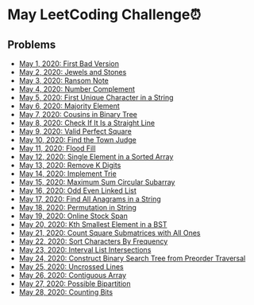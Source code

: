 # May LeetCoding Challenge⏰

## Problems

- [May 1, 2020: First Bad Version](https://leetcode.com/problems/first-bad-version/)
- [May 2, 2020: Jewels and Stones](https://leetcode.com/problems/jewels-and-stones/)
- [May 3, 2020: Ransom Note](https://leetcode.com/problems/ransom-note/)
- [May 4, 2020: Number Complement](https://leetcode.com/problems/number-complement/)
- [May 5, 2020: First Unique Character in a String](https://leetcode.com/problems/first-unique-character-in-a-string/)
- [May 6, 2020: Majority Element](https://leetcode.com/problems/majority-element/)
- [May 7, 2020: Cousins in Binary Tree](https://leetcode.com/problems/cousins-in-binary-tree/)
- [May 8, 2020: Check If It Is a Straight Line](https://leetcode.com/problems/check-if-it-is-a-straight-line/)
- [May 9, 2020: Valid Perfect Square](https://leetcode.com/problems/valid-perfect-square/)
- [May 10, 2020: Find the Town Judge](https://leetcode.com/problems/find-the-town-judge/)
- [May 11, 2020: Flood Fill](https://leetcode.com/problems/flood-fill/)
- [May 12, 2020: Single Element in a Sorted Array](https://leetcode.com/problems/single-element-in-a-sorted-array/)
- [May 13, 2020: Remove K Digits](https://leetcode.com/problems/remove-k-digits/)
- [May 14, 2020: Implement Trie](https://leetcode.com/problems/implement-trie-prefix-tree/)
- [May 15, 2020: Maximum Sum Circular Subarray](https://leetcode.com/problems/maximum-sum-circular-subarray/)
- [May 16, 2020: Odd Even Linked List](https://leetcode.com/problems/odd-even-linked-list/)
- [May 17, 2020: Find All Anagrams in a String](https://leetcode.com/problems/find-all-anagrams-in-a-string/)
- [May 18, 2020: Permutation in String](https://leetcode.com/problems/permutation-in-string/)
- [May 19, 2020: Online Stock Span](https://leetcode.com/problems/online-stock-span/)
- [May 20, 2020: Kth Smallest Element in a BST](https://leetcode.com/problems/kth-smallest-element-in-a-bst/)
- [May 21, 2020: Count Square Submatrices with All Ones](https://leetcode.com/problems/count-square-submatrices-with-all-ones/)
- [May 22, 2020: Sort Characters By Frequency](https://leetcode.com/problems/sort-characters-by-frequency/)
- [May 23, 2020: Interval List Intersections]()
- [May 24, 2020: Construct Binary Search Tree from Preorder Traversal]()
- [May 25, 2020: Uncrossed Lines]()
- [May 26, 2020: Contiguous Array]()
- [May 27, 2020: Possible Bipartition]()
- [May 28, 2020: Counting Bits](https://leetcode.com/problems/counting-bits/)
